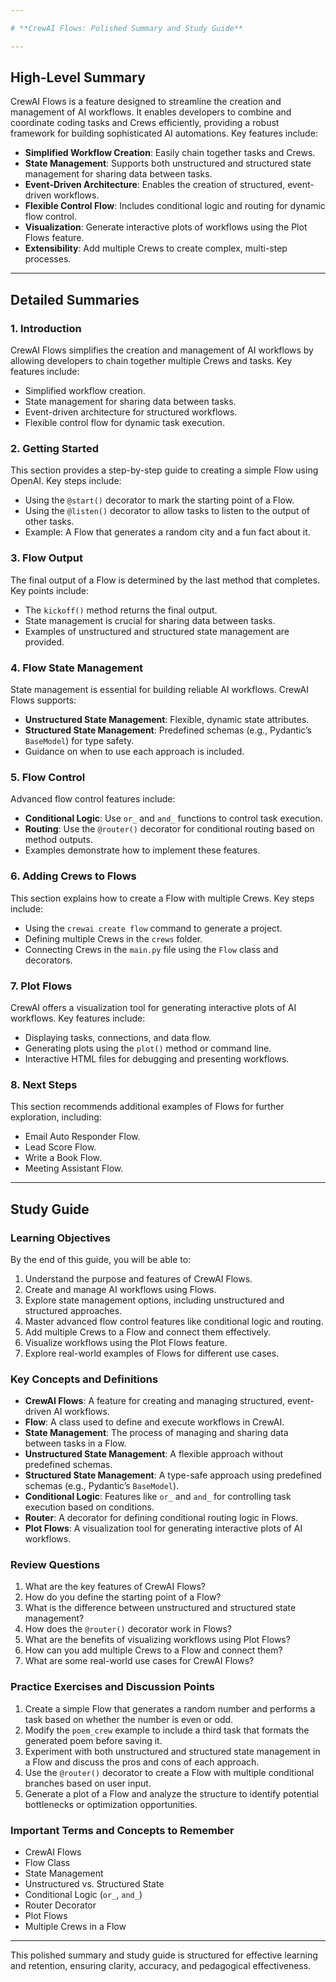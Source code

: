 ```yaml
---

# **CrewAI Flows: Polished Summary and Study Guide**

---
```


## **High-Level Summary**
CrewAI Flows is a feature designed to streamline the creation and management of AI workflows. It enables developers to combine and coordinate coding tasks and Crews efficiently, providing a robust framework for building sophisticated AI automations. Key features include:

- **Simplified Workflow Creation**: Easily chain together tasks and Crews.
- **State Management**: Supports both unstructured and structured state management for sharing data between tasks.
- **Event-Driven Architecture**: Enables the creation of structured, event-driven workflows.
- **Flexible Control Flow**: Includes conditional logic and routing for dynamic flow control.
- **Visualization**: Generate interactive plots of workflows using the Plot Flows feature.
- **Extensibility**: Add multiple Crews to create complex, multi-step processes.

---

## **Detailed Summaries**

### **1. Introduction**
CrewAI Flows simplifies the creation and management of AI workflows by allowing developers to chain together multiple Crews and tasks. Key features include:
- Simplified workflow creation.
- State management for sharing data between tasks.
- Event-driven architecture for structured workflows.
- Flexible control flow for dynamic task execution.

### **2. Getting Started**
This section provides a step-by-step guide to creating a simple Flow using OpenAI. Key steps include:
- Using the `@start()` decorator to mark the starting point of a Flow.
- Using the `@listen()` decorator to allow tasks to listen to the output of other tasks.
- Example: A Flow that generates a random city and a fun fact about it.

### **3. Flow Output**
The final output of a Flow is determined by the last method that completes. Key points include:
- The `kickoff()` method returns the final output.
- State management is crucial for sharing data between tasks.
- Examples of unstructured and structured state management are provided.

### **4. Flow State Management**
State management is essential for building reliable AI workflows. CrewAI Flows supports:
- **Unstructured State Management**: Flexible, dynamic state attributes.
- **Structured State Management**: Predefined schemas (e.g., Pydantic’s `BaseModel`) for type safety.
- Guidance on when to use each approach is included.

### **5. Flow Control**
Advanced flow control features include:
- **Conditional Logic**: Use `or_` and `and_` functions to control task execution.
- **Routing**: Use the `@router()` decorator for conditional routing based on method outputs.
- Examples demonstrate how to implement these features.

### **6. Adding Crews to Flows**
This section explains how to create a Flow with multiple Crews. Key steps include:
- Using the `crewai create flow` command to generate a project.
- Defining multiple Crews in the `crews` folder.
- Connecting Crews in the `main.py` file using the `Flow` class and decorators.

### **7. Plot Flows**
CrewAI offers a visualization tool for generating interactive plots of AI workflows. Key features include:
- Displaying tasks, connections, and data flow.
- Generating plots using the `plot()` method or command line.
- Interactive HTML files for debugging and presenting workflows.

### **8. Next Steps**
This section recommends additional examples of Flows for further exploration, including:
- Email Auto Responder Flow.
- Lead Score Flow.
- Write a Book Flow.
- Meeting Assistant Flow.

---

## **Study Guide**

### **Learning Objectives**
By the end of this guide, you will be able to:
1. Understand the purpose and features of CrewAI Flows.
2. Create and manage AI workflows using Flows.
3. Explore state management options, including unstructured and structured approaches.
4. Master advanced flow control features like conditional logic and routing.
5. Add multiple Crews to a Flow and connect them effectively.
6. Visualize workflows using the Plot Flows feature.
7. Explore real-world examples of Flows for different use cases.

### **Key Concepts and Definitions**
- **CrewAI Flows**: A feature for creating and managing structured, event-driven AI workflows.
- **Flow**: A class used to define and execute workflows in CrewAI.
- **State Management**: The process of managing and sharing data between tasks in a Flow.
- **Unstructured State Management**: A flexible approach without predefined schemas.
- **Structured State Management**: A type-safe approach using predefined schemas (e.g., Pydantic’s `BaseModel`).
- **Conditional Logic**: Features like `or_` and `and_` for controlling task execution based on conditions.
- **Router**: A decorator for defining conditional routing logic in Flows.
- **Plot Flows**: A visualization tool for generating interactive plots of AI workflows.

### **Review Questions**
1. What are the key features of CrewAI Flows?
2. How do you define the starting point of a Flow?
3. What is the difference between unstructured and structured state management?
4. How does the `@router()` decorator work in Flows?
5. What are the benefits of visualizing workflows using Plot Flows?
6. How can you add multiple Crews to a Flow and connect them?
7. What are some real-world use cases for CrewAI Flows?

### **Practice Exercises and Discussion Points**
1. Create a simple Flow that generates a random number and performs a task based on whether the number is even or odd.
2. Modify the `poem_crew` example to include a third task that formats the generated poem before saving it.
3. Experiment with both unstructured and structured state management in a Flow and discuss the pros and cons of each approach.
4. Use the `@router()` decorator to create a Flow with multiple conditional branches based on user input.
5. Generate a plot of a Flow and analyze the structure to identify potential bottlenecks or optimization opportunities.

### **Important Terms and Concepts to Remember**
- CrewAI Flows
- Flow Class
- State Management
- Unstructured vs. Structured State
- Conditional Logic (`or_`, `and_`)
- Router Decorator
- Plot Flows
- Multiple Crews in a Flow

---

This polished summary and study guide is structured for effective learning and retention, ensuring clarity, accuracy, and pedagogical effectiveness.